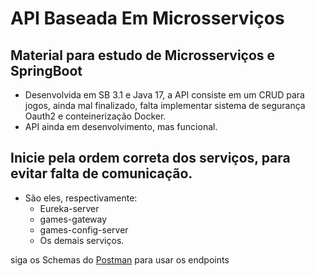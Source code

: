 # API Baseada Em Microsserviços

## Material para estudo de Microsserviços e SpringBoot

  - Desenvolvida em SB 3.1 e Java 17, a API consiste em um CRUD para jogos, ainda mal finalizado, falta implementar sistema de segurança Oauth2 e conteinerização Docker.
  - API ainda em desenvolvimento, mas funcional.

## Inicie pela ordem correta dos serviços, para evitar falta de comunicação.
- São eles, respectivamente:
  - Eureka-server
  - games-gateway
  - games-config-server
  - Os demais serviços.


  
siga os Schemas do [Postman](https://github.com/OpDevInit/Spring-GamesHouse/files/15336955/Games-House.postman_collection.json) para usar os endpoints
